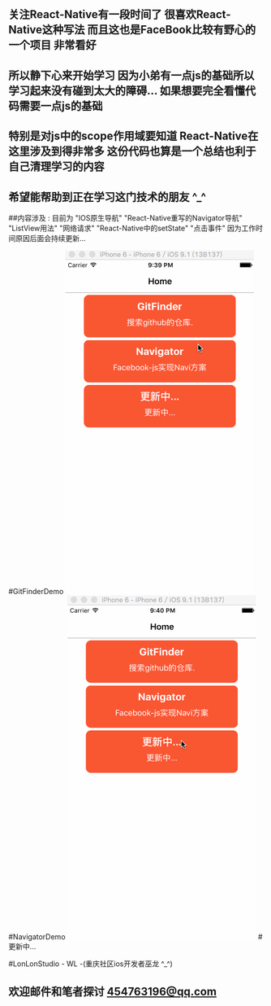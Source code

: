 ## 关注React-Native有一段时间了 很喜欢React-Native这种写法 而且这也是FaceBook比较有野心的一个项目 非常看好 
## 所以静下心来开始学习 因为小弟有一点js的基础所以学习起来没有碰到太大的障碍... 如果想要完全看懂代码需要一点js的基础 
## 特别是对js中的scope作用域要知道 React-Native在这里涉及到得非常多 这份代码也算是一个总结也利于自己清理学习的内容
## 希望能帮助到正在学习这门技术的朋友 ^_^

##内容涉及 : 目前为 "IOS原生导航" "React-Native重写的Navigator导航" "ListView用法" "网络请求" "React-Native中的setState" "点击事件" 因为工作时间原因后面会持续更新...

#GitFinderDemo
![](https://github.com/HotWordland/MyReactNativeSample/blob/master/demonstrateGif/rn01.gif)
#NavigatorDemo
![](https://github.com/HotWordland/MyReactNativeSample/blob/master/demonstrateGif/rn02.gif)
#更新中...

#LonLonStudio - WL -(重庆社区ios开发者巫龙 ^_^) 
## 欢迎邮件和笔者探讨 454763196@qq.com

